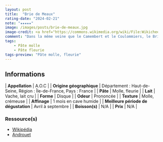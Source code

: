```yaml
---
layout: post
title:  "Brie de Meaux"
rating-date: "2024-02-21"
note: "★★★★★"
image: /images/posts/brie-de-meaux.jpg
image-credit: <a href="https://commons.wikimedia.org/wiki/File:Wikicheese_-_Brie_de_Meaux_-_20150515_-_022.jpg">Thesupermat</a>, <a href="https://creativecommons.org/licenses/by-sa/4.0">CC BY-SA 4.0</a>, via Wikimedia Commons
comment: "Dans la même veine que le Camembert et le Coulommiers, le Brie de Meaux est un peu plus fruité avec un goût également prononcé. Également très bon, le Brie truffé."
tags:
    - Pâte molle
    - Pâte fleurie
tags-preview: "Pâte molle, fleurie"
---
```


## Informations

| **Appellation** | A.O.C |
| **Origine géographique** | Département : Haut-de-Seine, Région : Île-de-France, Pays : France   |
| **Pâte** | Molle, fleurie |
| **Lait** | Vache, lait cru |
| **Forme** | Disque |
| **Odeur** | Prononcée |
| **Texture** | Molle, crémeuse |
| **Affinage** | 1 mois en cave humide |
| **Meilleure période de dégustation** | Avril à septembre |
| **Boisson(s)** | N/A |
| **Prix** | N/A |

### Ressource(s)
* [Wikipédia](https://fr.wikipedia.org/wiki/Brie_de_Meaux)
* [Androuet](https://androuet.com/Brie-de-Meaux-123.html)